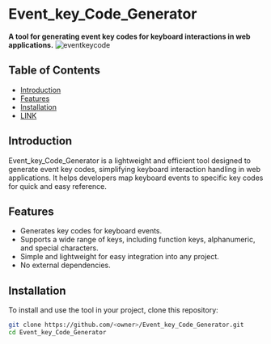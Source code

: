 # Event_key_Code_Generator
**A tool for generating event key codes for keyboard interactions in web applications.**
![eventkeycode](https://github.com/user-attachments/assets/c03ab22f-264f-4b31-8996-ad8b1af895ca)

## Table of Contents
- [Introduction](#introduction)
- [Features](#features)
- [Installation](#installation)
- [LINK](https://rawcdn.githack.com/Irtiza1/Event_key_Code_Generator/d527d869a94e47b99215d07776fb9533ecf96442/EventKeyCodes/Project3.html)
## Introduction
Event_key_Code_Generator is a lightweight and efficient tool designed to generate event key codes, simplifying keyboard interaction handling in web applications. It helps developers map keyboard events to specific key codes for quick and easy reference.

## Features
- Generates key codes for keyboard events.
- Supports a wide range of keys, including function keys, alphanumeric, and special characters.
- Simple and lightweight for easy integration into any project.
- No external dependencies.

## Installation
To install and use the tool in your project, clone this repository:

```bash
git clone https://github.com/<owner>/Event_key_Code_Generator.git
cd Event_key_Code_Generator
